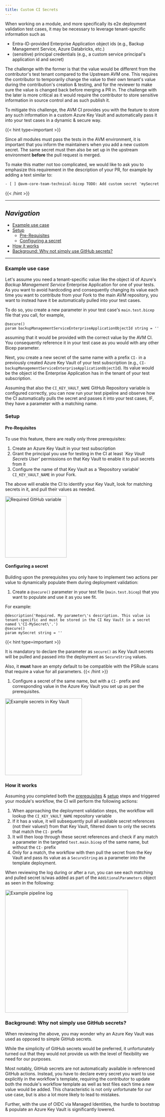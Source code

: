 ```yaml
---
title: Custom CI Secrets
---
```


When working on a module, and more specifically its e2e deployment validation test cases, it may be necessary to leverage tenant-specific information such as
- Entra-ID-provided Enterprise Application object ids (e.g., Backup Management Service, Azure Databricks, etc.)
- (sensitive) principal credentials (e.g., a custom service principal's application id and secret)

The challenge with the former is that the value would be different from the contributor's test tenant compared to the Upstream AVM one. This requires the contributor to temporarily change the value to their own tenant's value during the contribution's creation & testing, and for the reviewer to make sure the value is changed back before merging a PR in.
The challenge with the later is more critical as it would require the contributor to store sensitive information in source control and as such publish it.

To mitigate this challenge, the AVM CI provides you with the feature to store any such information in a custom Azure Key Vault and automatically pass it into your test cases in a dynamic & secure way.

{{< hint type=important >}}

Since all modules must pass the tests in the AVM environment, it is important that you inform the maintainers when you add a new custom secret. The same secret must then also be set up in the upstream environment **before** the pull request is merged.

To make this matter not too complicated, we would like to ask you to emphasize this requirement in the description of your PR, for example by adding a text similar to:

```txt
- [ ] @avm-core-team-technical-bicep TODO: Add custom secret 'mySecret' to AVM CI
```

{{< /hint >}}

---

## _Navigation_

- [Example use case](#example-use-case)
- [Setup](#setup)
  - [Pre-Requisites](#pre-requisites)
  - [Configuring a secret](#configuring-a-secret)
- [How it works](#how-it-works)
- [Background: Why not simply use GitHub secrets?](#background-why-not-simply-use-github-secrets)

---

### Example use case

Let's assume you need a tenant-specific value like the object id of Azure's _Backup Management Service_ Enterprise Application for one of your tests. As you want to avoid hardcoding and consequently changing its value each time you want to contribute from your Fork to the main AVM repository, you want to instead have it be automatically pulled into your test cases.

To do so, you create a new parameter in your test case's `main.test.bicep` file that you call, for example,
```bicep
@secure()
param backupManagementServiceEnterpriseApplicationObjectId string = ''

```
assuming that it would be provided with the correct value by the AVM CI. You consequently reference it in your test case as you would with any other Bicep parameter.

Next, you create a new secret of the same name with a prefix `CI-` in a previously created Azure Key Vault of your test subscription (e.g., `CI-backupManagementServiceEnterpriseApplicationObjectId`). Its value would be the object id the Enterprise Application has in the tenant of your test subscription.


Assuming that also the `CI_KEY_VAULT_NAME` GitHub Repository variable is configured correctly, you can now run your test pipeline and observe how the CI automatically pulls the secret and passes it into your test cases, IF, they have a parameter with a matching name.

### Setup

#### Pre-Requisites

To use this feature, there are really only three prerequisites:
1. Create an Azure Key Vault in your test subscription
1. Grant the principal you use for testing in the CI at least _`Key Vault Secrets User'_ permissions on that Key Vault to enable it to pull secrets from it
1. Configure the name of that Key Vault as a 'Repository variable' `CI_KEY_VAULT_NAME` in your Fork.

The above will enable the CI to identify your Key Vault, look for matching secrets in it, and pull their values as needed.

<img src="../../../../img/contribution/secrets/kvltSecret-ghSetting.png" alt="Required GitHub variable" height="200">

#### Configuring a secret

Building upon the prerequisites you only have to implement two actions per value to dynamically populate them during deployment validation:
1. Create a `@secure()` parameter in your test file (`main.test.bicep`) that you want to populate and use it as you see fit.

  For example:
  ```bicep
  @description('Required. My parameter\'s description. This value is tenant-specific and must be stored in the CI Key Vault in a secret named \'CI-MySecret\'.')
  @secure()
  param mySecret string = ''
  ```

  {{< hint type=important >}}

  It is mandatory to declare the parameter as `secure()` as Key Vault secrets will be pulled and passed into the deployment as `SecureString` values.

  Also, it **must** have an empty default to be compatible with the PSRule scans that require a value for all parameters.
  {{< /hint >}}

1. Configure a secret of the same name, but with a `CI-` prefix and corresponding value in the Azure Key Vault you set up as per the prerequisites.

  <img src="../../../../img/contribution/secrets/kvltSecret-exampleSecrets.png" alt="Example secrets in Key Vault" height="250">

### How it works

Assuming you completed both the [prerequisites](#pre-requisites) & [setup](#configuring-a-secret) steps and triggered your module's workflow, the CI will perform the following actions:
1. When approaching the deployment validation steps, the workflow will lookup the `CI_KEY_VAULT_NAME` repository variable
1. If it has a value, it will subsequently pull all available secret references (not their values!) from that Key Vault, filtered down to only the secrets that match the `CI-` prefix
1. It will then loop through these secret references and check if any match a parameter in the targeted `test.main.bicep` of the same name, but without the `CI-` prefix
1. Only for a match, the workflow with then pull the secret from the Key Vault and pass its value as a `SecureString` as a parameter into the template deployment.

When reviewing the log during or after a run, you can see each matching and pulled secret is/was added as part of the `AdditionalParameters` object as seen in the following:

<img src="../../../../img/contribution/secrets/kvltSecret-pipelineLog.png" alt="Example pipeline log" height="400">

### Background: Why not simply use GitHub secrets?

When reviewing the above, you may wonder why an Azure Key Vault was used as opposed to simple GitHub secrets.

While the simplicity of GitHub secrets would be preferred, it unfortunately turned out that they would not provide us with the level of flexibility we need for our purposes.

Most notably, GitHub secrets are not automatically available in referenced GitHub actions. Instead, you have to declare every secret you want to use explicitly in the workflow's template, requiring the contributor to update both the module's workflow template as well as test files each time a new value would be added.
This characteristic is not only unfortunate for our use case, but is also a lot more likely to lead to mistakes.

Further, with the use of OIDC via Managed Identities, the hurdle to bootstrap & populate an Azure Key Vault is significantly lowered.
